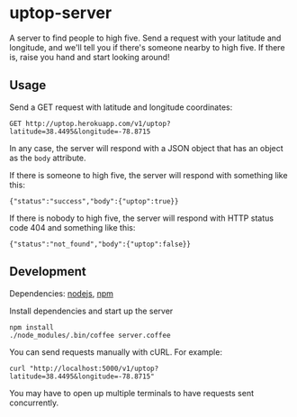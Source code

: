 uptop-server
============

A server to find people to high five. Send a request with your latitude and longitude, and we'll tell you if there's someone nearby to high five. If there is, raise you hand and start looking around!

Usage
-----

Send a GET request with latitude and longitude coordinates:

    GET http://uptop.herokuapp.com/v1/uptop?latitude=38.4495&longitude=-78.8715

In any case, the server will respond with a JSON object that has an object as the `body` attribute.

If there is someone to high five, the server will respond with something like this:

    {"status":"success","body":{"uptop":true}}

If there is nobody to high five, the server will respond with HTTP status code 404 and something like this:

    {"status":"not_found","body":{"uptop":false}}

Development
-----------

Dependencies: [nodejs](http://nodejs.org/), [npm](https://npmjs.org/)

Install dependencies and start up the server

    npm install
    ./node_modules/.bin/coffee server.coffee

You can send requests manually with cURL. For example:

    curl "http://localhost:5000/v1/uptop?latitude=38.4495&longitude=-78.8715"

You may have to open up multiple terminals to have requests sent concurrently.
